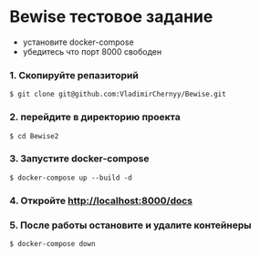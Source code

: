 # Bewise тестовое задание 

- установите docker-compose
- убедитесь что порт 8000 свободен

### 1. Скопируйте репазиторий

    $ git clone git@github.com:VladimirChernyy/Bewise.git

### 2. перейдите в директорию проекта

    $ cd Bewise2

### 3. Запустите docker-compose

    $ docker-compose up --build -d


### 4. Откройте <a href="http://localhost:8010/docs" target="_blank"> http://localhost:8000/docs </a>

### 5. После работы остановите и удалите контейнеры

    $ docker-compose down